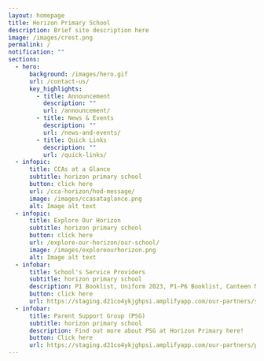 ```yaml
---
layout: homepage
title: Horizon Primary School
description: Brief site description here
image: /images/crest.png
permalink: /
notification: ""
sections:
  - hero:
      background: /images/hero.gif
      url: /contact-us/
      key_highlights:
        - title: Announcement
          description: ""
          url: /announcement/
        - title: News & Events
          description: ""
          url: /news-and-events/
        - title: Quick Links
          description: ""
          url: /quick-links/
  - infopic:
      title: CCAs at a Glance
      subtitle: horizon primary school
      button: click here
      url: /cca-horizon/hod-message/
      image: /images/ccasataglance.png
      alt: Image alt text
  - infopic:
      title: Explore Our Horizon
      subtitle: horizon primary school
      button: click here
      url: /explore-our-horizon/our-school/
      image: /images/exploreourhorizon.png
      alt: Image alt text
  - infobar:
      title: School's Service Providers
      subtitle: horizon primary school
      description: P1 Booklist, Uniform 2023, P1-P6 Booklist, Canteen Menus 2022
      button: click here
      url: https://staging.d21co4ykjghpsi.amplifyapp.com/our-partners/schools-service-providers/p1-booklist-and-uniform-2023/
  - infobar:
      title: Parent Support Group (PSG)
      subtitle: horizon primary school
      description: Find out more about PSG at Horizon Primary here!
      button: Click here
      url: https://staging.d21co4ykjghpsi.amplifyapp.com/our-partners/parents/psg/about-pc/
---
```

